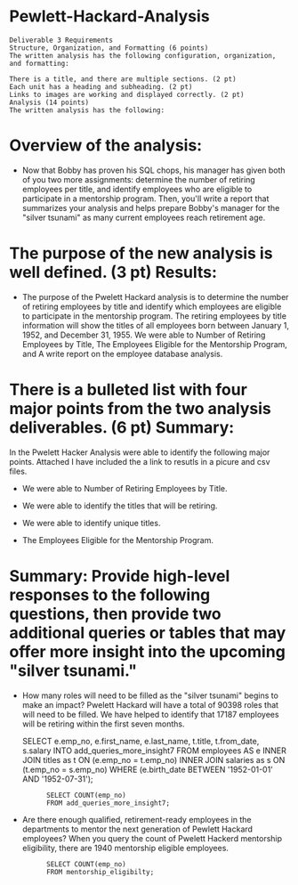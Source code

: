 # Pewlett-Hackard-Analysis

    Deliverable 3 Requirements
    Structure, Organization, and Formatting (6 points)
    The written analysis has the following configuration, organization, and formatting:

    There is a title, and there are multiple sections. (2 pt)
    Each unit has a heading and subheading. (2 pt)
    Links to images are working and displayed correctly. (2 pt)
    Analysis (14 points)
    The written analysis has the following:

# Overview of the analysis:
   * Now that Bobby has proven his SQL chops, his manager has given both of you two more assignments: determine the number of retiring employees per title, and identify employees who are eligible to participate in a mentorship program. Then, you'll write a report that summarizes your analysis and helps prepare Bobby's manager for the "silver tsunami" as many current employees reach retirement age.
# The purpose of the new analysis is well defined. (3 pt) Results:
   * The purpose of the Pwelett Hackard analysis is to determine the number of retiring employees by title and identify which employees are eligible to participate in the mentorship program. The retiring employees by title information will show the titles of all employees born between January 1, 1952, and December 31, 1955. We were able to Number of Retiring Employees by Title, The Employees Eligible for the Mentorship Program, and A write report on the employee database analysis.

# There is a bulleted list with four major points from the two analysis deliverables. (6 pt) Summary:
   In the Pwelett Hacker Analysis were able to identify the following major points. Attached I have included the a link to resutls in a picure and csv files. 

   *  We were able to Number of Retiring Employees by Title. 
        
   *  We were able to identify the titles that will be retiring.

   *  We were able to identify unique titles.

   *  The Employees Eligible for the Mentorship Program.



# Summary: Provide high-level responses to the following questions, then provide two additional queries or tables that may offer more insight into the upcoming "silver tsunami."

- How many roles will need to be filled as the "silver tsunami" begins to make an impact?
    Pwelett Hackard will have a total of 90398 roles that will need to be filled. We have helped to identify that 17187 employees will be retiring within the first seven months. 
     
     SELECT e.emp_no,
                e.first_name,
                e.last_name,
                t.title,
                t.from_date,
                s.salary
            INTO add_queries_more_insight7 
            FROM employees AS e
                INNER JOIN titles as t
                ON (e.emp_no = t.emp_no)
                INNER JOIN salaries as s
                ON (t.emp_no = s.emp_no)
            WHERE (e.birth_date BETWEEN '1952-01-01' AND '1952-07-31');

            SELECT COUNT(emp_no)
            FROM add_queries_more_insight7;

- Are there enough qualified, retirement-ready employees in the departments to mentor the next generation of Pewlett Hackard employees?
  When you query the count of Pwelett Hackerd mentorship eligibility, there are 1940 mentorship eligible employees. 
            
            
            SELECT COUNT(emp_no)
            FROM mentorship_eligibilty;


